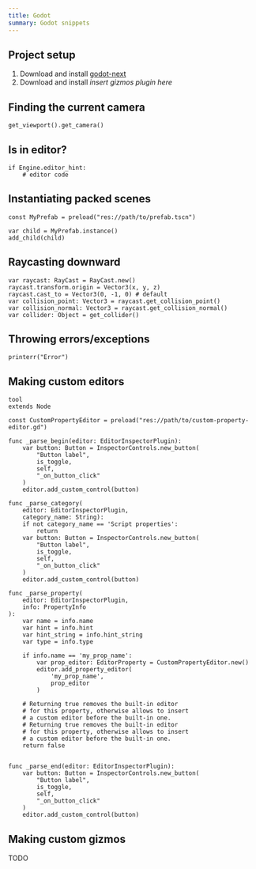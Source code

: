 ```yaml
---
title: Godot
summary: Godot snippets
---
```


## Project setup

1. Download and install [godot-next](https://github.com/godot-extended-libraries/godot-next/)
1. Download and install _insert gizmos plugin here_

## Finding the current camera

```
get_viewport().get_camera()
```

## Is in editor?

```
if Engine.editor_hint:
    # editor code
```

## Instantiating packed scenes

```
const MyPrefab = preload("res://path/to/prefab.tscn")

var child = MyPrefab.instance()
add_child(child)
```

## Raycasting downward

```
var raycast: RayCast = RayCast.new()
raycast.transform.origin = Vector3(x, y, z)
raycast.cast_to = Vector3(0, -1, 0) # default
var collision_point: Vector3 = raycast.get_collision_point()
var collision_normal: Vector3 = raycast.get_collision_normal()
var collider: Object = get_collider()
```

## Throwing errors/exceptions

```
printerr("Error")
```

## Making custom editors

```
tool
extends Node

const CustomPropertyEditor = preload("res://path/to/custom-property-editor.gd")

func _parse_begin(editor: EditorInspectorPlugin):
    var button: Button = InspectorControls.new_button(
        "Button label",
        is_toggle,
        self,
        "_on_button_click"
    )
    editor.add_custom_control(button)

func _parse_category(
    editor: EditorInspectorPlugin,
    category_name: String):
    if not category_name == 'Script properties':
        return
    var button: Button = InspectorControls.new_button(
        "Button label",
        is_toggle,
        self,
        "_on_button_click"
    )
    editor.add_custom_control(button)

func _parse_property(
    editor: EditorInspectorPlugin,
    info: PropertyInfo
):
    var name = info.name
    var hint = info.hint
    var hint_string = info.hint_string
    var type = info.type

    if info.name == 'my_prop_name':
        var prop_editor: EditorProperty = CustomPropertyEditor.new()
        editor.add_property_editor(
            'my_prop_name',
            prop_editor
        )

    # Returning true removes the built-in editor
    # for this property, otherwise allows to insert
    # a custom editor before the built-in one.
    # Returning true removes the built-in editor
    # for this property, otherwise allows to insert
    # a custom editor before the built-in one.
    return false


func _parse_end(editor: EditorInspectorPlugin):
    var button: Button = InspectorControls.new_button(
        "Button label",
        is_toggle,
        self,
        "_on_button_click"
    )
    editor.add_custom_control(button)
```

## Making custom gizmos

TODO
